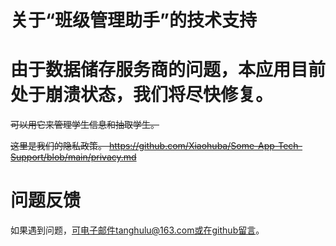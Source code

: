 # 关于“班级管理助手”的技术支持

# 由于数据储存服务商的问题，本应用目前处于崩溃状态，我们将尽快修复。

~~可以用它来管理学生信息和抽取学生。~~

~~这里是我们的隐私政策。 https://github.com/Xiaohuba/Some-App-Tech-Support/blob/main/privacy.md~~


# 问题反馈
如果遇到问题，可电子邮件tanghulu@163.com或在github留言。
